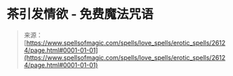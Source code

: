 <!--yml

category: 未分类

date: 2024-06-12 19:13:46

-->

# 茶引发情欲 - 免费魔法咒语

> 来源：[https://www.spellsofmagic.com/spells/love_spells/erotic_spells/26124/page.html#0001-01-01](https://www.spellsofmagic.com/spells/love_spells/erotic_spells/26124/page.html#0001-01-01)
